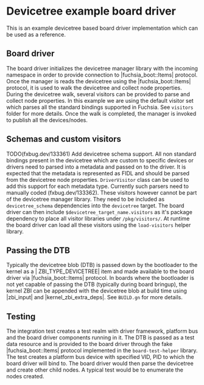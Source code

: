 # Devicetree example board driver

This is an example devicetree based board driver implementation which can be used as a reference.

## Board driver

The board driver initializes the devicetree manager library with the incoming namespace in order to
provide connection to |fuchsia_boot::Items| protocol. Once the manager is reads the devicetree using
the |fuchsia_boot::Items| protocol, it is used to walk the devicetree and collect node properties.
During the devicetree walk, several visitors can be provided to parse and collect node properties. In
this example we are using the default visitor set which parses all the standard bindings supported in
Fuchsia. See `visitors` folder for more details. Once the walk is completed, the manager is invoked to
publish all the devices/nodes.

## Schemas and custom visitors

TODO(fxbug.dev/133361) Add devicetree schema support.
All non standard bindings present in the devicetree which are custom to specific devices or drivers
need to parsed into a metadata and passed on to the driver. It is expected that the metadata is
represented as FIDL and should be parsed from the devicetree node properties. `DriverVisitor` class can
be used to add this support for each metadata type. Currently such parsers need to manually coded
(fxbug.dev/133362). These visitors however cannot be part of the devicetree manager library. They need
to be included as `devicetree_schema` dependencies into the `devicetree` target. The board driver can then
include `$devicetree_target_name.visitors` as it's package dependency to place all visitor libraries under
`/pkg/visitors/`. At runtime the board driver can load all these visitors using the `load-visitors` helper library.

## Passing the DTB

Typically the devicetree blob (DTB) is passed down by the bootloader to the kernel as a |
ZBI_TYPE_DEVICETREE|
item and made available to the board driver via |fuchsia_boot::Items| protocol. In boards where the
bootloader is not yet capable of passing the DTB (typically during board bringup), the kernel ZBI can
be appended with the devicetree blob at build time using |zbi_input| and |kernel_zbi_extra_deps|.
See `BUILD.gn` for more details.

## Testing

The integration test creates a test realm with driver framework, platform bus and the board
driver components running in it. The DTB is passed as a test data resource and is provided to the
board driver through the fake |fuchsia_boot::Items| protocol implemented in the `board-test-helper`
library. The test creates a platform bus device with specified VID, PID to which the board driver will
bind to. The board driver would then parse the devicetree and create other child nodes. A typical test
would be to enumerate the nodes created.

